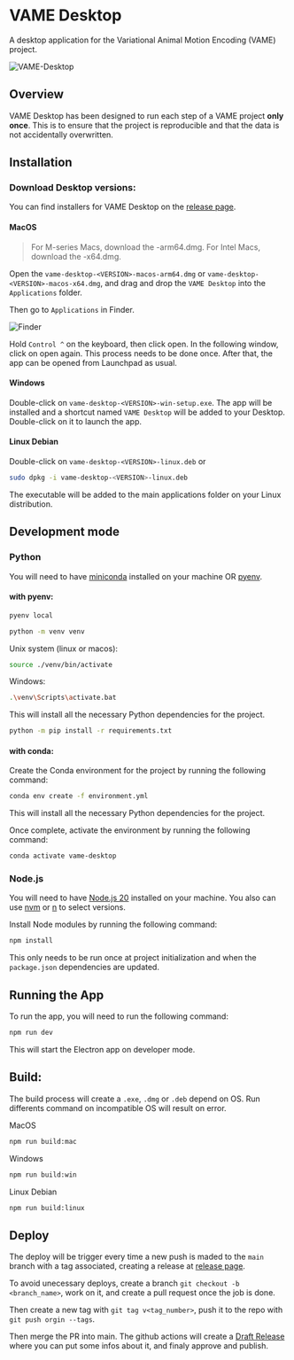# VAME Desktop
A desktop application for the Variational Animal Motion Encoding (VAME) project.

![VAME-Desktop](https://github.com/user-attachments/assets/1b834650-14f5-4dff-8ba0-b29f18178337)


## Overview
VAME Desktop has been designed to run each step of a VAME project **only once**. This is to ensure that the project is reproducible and that the data is not accidentally overwritten.

## Installation

### Download Desktop versions:

You can find installers for VAME Desktop on the [release page](https://github.com/catalystneuro/vame-desktop/releases).

#### MacOS
> For M-series Macs, download the -arm64.dmg. For Intel Macs, download the -x64.dmg.

Open the `vame-desktop-<VERSION>-macos-arm64.dmg` or `vame-desktop-<VERSION>-macos-x64.dmg`, and drag and drop the `VAME Desktop` into the `Applications` folder.

Then go to `Applications` in Finder.

![Finder](https://github.com/user-attachments/assets/87c1de95-0a61-455d-8582-71ed2958c649)

Hold `Control ^` on the keyboard, then click open. In the following window, click on open again. This process needs to be done once. After that, the app can be opened from Launchpad as usual.

#### Windows

Double-click on `vame-desktop-<VERSION>-win-setup.exe`. The app will be installed and a shortcut named `VAME Desktop` will be added to your Desktop. Double-click on it to launch the app.

#### Linux Debian

Double-click on `vame-desktop-<VERSION>-linux.deb` or

```sh
sudo dpkg -i vame-desktop-<VERSION>-linux.deb
```

The executable will be added to the main applications folder on your Linux distribution.

## Development mode

### Python
You will need to have [miniconda](https://docs.conda.io/en/latest/miniconda.html) installed on your machine OR [pyenv](https://github.com/pyenv/pyenv).

#### with pyenv:

```bash
pyenv local
```

```bash
python -m venv venv
```

Unix system (linux or macos):
```bash
source ./venv/bin/activate
```

Windows:
```sh
.\venv\Scripts\activate.bat
```

This will install all the necessary Python dependencies for the project.

```bash
python -m pip install -r requirements.txt
```

#### with conda:
Create the Conda environment for the project by running the following command:

```bash
conda env create -f environment.yml 
```
This will install all the necessary Python dependencies for the project.

Once complete, activate the environment by running the following command:
```bash
conda activate vame-desktop
```

### Node.js
You will need to have [Node.js 20](https://nodejs.org/en/) installed on your machine.
You also can use [nvm](https://github.com/nvm-sh/nvm) or [n](https://github.com/tj/n) to select versions.

Install Node modules by running the following command:
```bash
npm install
```

This only needs to be run once at project initialization and when the `package.json` dependencies are updated.

## Running the App
To run the app, you will need to run the following command:
```bash
npm run dev
```

This will start the Electron app on developer mode.

## Build:

The build process will create a `.exe`, `.dmg` or `.deb` depend on OS. Run differents command on incompatible OS will result on error.

MacOS
```bash
npm run build:mac
```

Windows
```bash
npm run build:win
```

Linux Debian
```bash
npm run build:linux
```

## Deploy 

The deploy will be trigger every time a new push is maded to the `main` branch with a tag associated, creating a release at [release page](https://github.com/catalystneuro/vame-desktop/releases).

To avoid unecessary deploys, create a branch `git checkout -b <branch_name>`, work on it, and create a pull request once the job is done.

Then create a new tag with `git tag v<tag_number>`, push it to the repo with `git push orgin --tags`.

Then merge the PR into main. The github actions will create a [Draft Release](https://github.com/catalystneuro/vame-desktop/releases) where you can put some infos about it, and finaly approve and publish. 

